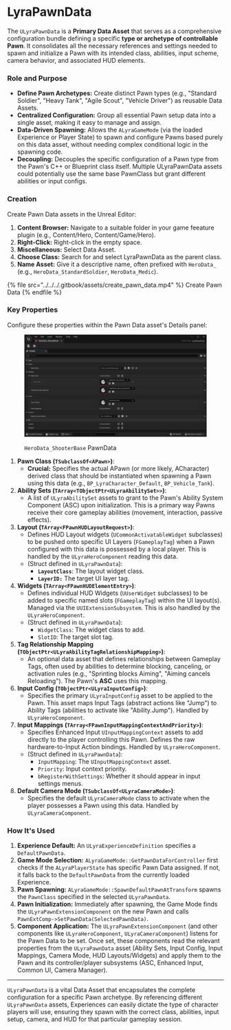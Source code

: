 # LyraPawnData

The `ULyraPawnData` is a **Primary Data Asset** that serves as a comprehensive configuration bundle defining a specific **type or archetype of controllable Pawn**. It consolidates all the necessary references and settings needed to spawn and initialize a Pawn with its intended class, abilities, input scheme, camera behavior, and associated HUD elements.

### Role and Purpose

* **Define Pawn Archetypes:** Create distinct Pawn types (e.g., "Standard Soldier", "Heavy Tank", "Agile Scout", "Vehicle Driver") as reusable Data Assets.
* **Centralized Configuration:** Group all essential Pawn setup data into a single asset, making it easy to manage and assign.
* **Data-Driven Spawning:** Allows the `ALyraGameMode` (via the loaded Experience or Player State) to spawn and configure Pawns based purely on this data asset, without needing complex conditional logic in the spawning code.
* **Decoupling:** Decouples the specific configuration of a Pawn type from the Pawn's C++ or Blueprint class itself. Multiple ULyraPawnData assets could potentially use the same base PawnClass but grant different abilities or input configs.

### Creation

Create Pawn Data assets in the Unreal Editor:

1. **Content Browser:** Navigate to a suitable folder in your game feeature plugin (e.g., Content/Hero,  Content/Game/Hero).
2. **Right-Click:** Right-click in the empty space.
3. **Miscellaneous:** Select Data Asset.
4. **Choose Class:** Search for and select LyraPawnData as the parent class.
5. **Name Asset:** Give it a descriptive name, often prefixed with `HeroData_` (e.g., `HeroData_StandardSoldier`, `HeroData_Medic`).

{% file src="../../../.gitbook/assets/create_pawn_data.mp4" %}
Create Pawn Data
{% endfile %}

### Key Properties

Configure these properties within the Pawn Data asset's Details panel:

<figure><img src="../../../.gitbook/assets/image (110).png" alt=""><figcaption><p><code>HeroData_ShooterBase</code> PawnData</p></figcaption></figure>

1. **Pawn Class (`TSubclassOf<APawn>`)**:
   * **Crucial:** Specifies the actual APawn (or more likely, ACharacter) derived class that should be instantiated when spawning a Pawn using this data (e.g., `BP_LyraCharacter_Default`, `BP_Vehicle_Tank`).
2. **Ability Sets (`TArray<TObjectPtr<ULyraAbilitySet>>`)**:
   * A list of `ULyraAbilitySet` assets to grant to the Pawn's Ability System Component (ASC) upon initialization. This is a primary way Pawns receive their core gameplay abilities (movement, interaction, passive effects).
3. **Layout (`TArray<FPawnHUDLayoutRequest>`)**:
   * Defines HUD Layout widgets (`UCommonActivatableWidget` subclasses) to be pushed onto specific UI Layers (`FGameplayTag`) when a Pawn configured with this data is possessed by a local player. This is handled by the `ULyraHeroComponent` reading this data.
   * (Struct defined in `ULyraPawnData`):
     * **`LayoutClass`**: The layout widget class.
     * **`LayerID:`** The target UI layer tag.
4. **Widgets (`TArray<FPawnHUDElementEntry>`)**:
   * Defines individual HUD Widgets (`UUserWidget` subclasses) to be added to specific named slots (`FGameplayTag`) within the UI layout(s). Managed via the `UUIExtensionSubsystem`. This is also handled by the `ULyraHeroComponent`.
   * (Struct defined in `ULyraPawnData`):
     * `WidgetClass`: The widget class to add.
     * `SlotID`: The target slot tag.
5. **Tag Relationship Mapping (`TObjectPtr<ULyraAbilityTagRelationshipMapping>`)**:
   * An optional data asset that defines relationships between Gameplay Tags, often used by abilities to determine blocking, canceling, or activation rules (e.g., "Sprinting blocks Aiming", "Aiming cancels Reloading"). The Pawn's **ASC** uses this mapping.
6. **Input Config (`TObjectPtr<ULyraInputConfig>`)**:
   * Specifies the primary `ULyraInputConfig` asset to be applied to the Pawn. This asset maps Input Tags (abstract actions like "Jump") to Ability Tags (abilities to activate like "Ability.Jump"). Handled by `ULyraHeroComponent`.
7. **Input Mappings (`TArray<FPawnInputMappingContextAndPriority>`)**:
   * Specifies Enhanced Input `UInputMappingContext` assets to add directly to the player controlling this Pawn. Defines the raw hardware-to-Input Action bindings. Handled by `ULyraHeroComponent`.
   * (Struct defined in `ULyraPawnData`):
     * `InputMapping`: The `UInputMappingContext` asset.
     * `Priority`: Input context priority.
     * `bRegisterWithSettings`: Whether it should appear in input settings menus.
8. **Default Camera Mode (`TSubclassOf<ULyraCameraMode>`)**:
   * Specifies the default `ULyraCameraMode` class to activate when the player possesses a Pawn using this data. Handled by `ULyraCameraComponent`.

### How It's Used

1. **Experience Default:** An `ULyraExperienceDefinition` specifies a `DefaultPawnData`.
2. **Game Mode Selection:** `ALyraGameMode::GetPawnDataForController` first checks if the `ALyraPlayerState` has specific Pawn Data assigned. If not, it falls back to the `DefaultPawnData` from the currently loaded Experience.
3. **Pawn Spawning:** `ALyraGameMode::SpawnDefaultPawnAtTransform` spawns the `PawnClass` specified in the selected `ULyraPawnData`.
4. **Pawn Initialization:** Immediately after spawning, the Game Mode finds the `ULyraPawnExtensionComponent` on the new Pawn and calls `PawnExtComp->SetPawnData(SelectedPawnData)`.
5. **Component Application:** The `ULyraPawnExtensionComponent` (and other components like `ULyraHeroComponent`, `ULyraCameraComponent`) listens for the Pawn Data to be set. Once set, these components read the relevant properties from the `ULyraPawnData` asset (Ability Sets, Input Config, Input Mappings, Camera Mode, HUD Layouts/Widgets) and apply them to the Pawn and its controller/player subsystems (ASC, Enhanced Input, Common UI, Camera Manager).

***

`ULyraPawnData` is a vital Data Asset that encapsulates the complete configuration for a specific Pawn archetype. By referencing different `ULyraPawnData` assets, Experiences can easily dictate the type of character players will use, ensuring they spawn with the correct class, abilities, input setup, camera, and HUD for that particular gameplay session.
